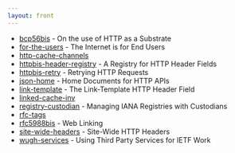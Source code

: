 ```yaml
---
layout: front
---
```


* [bcp56bis](bcp56bis) - On the use of HTTP as a Substrate 
* [for-the-users](for-the-users) - The Internet is for End Users 
* [http-cache-channels](http-cache-channels)  
* [httpbis-header-registry](httpbis-header-registry) - A Registry for HTTP Header Fields 
* [httpbis-retry](httpbis-retry) - Retrying HTTP Requests 
* [json-home](json-home) - Home Documents for HTTP APIs 
* [link-template](link-template) - The Link-Template HTTP Header Field 
* [linked-cache-inv](linked-cache-inv)  
* [registry-custodian](registry-custodian) - Managing IANA Registries with Custodians 
* [rfc-tags](rfc-tags)  
* [rfc5988bis](rfc5988bis) - Web Linking 
* [site-wide-headers](site-wide-headers) - Site-Wide HTTP Headers 
* [wugh-services](wugh-services) - Using Third Party Services for IETF Work
